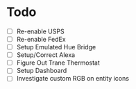# Todo


- [ ] Re-enable USPS
- [ ] Re-enable FedEx
- [ ] Setup Emulated Hue Bridge
- [ ] Setup/Correct Alexa
- [ ] Figure Out Trane Thermostat
- [ ] Setup Dashboard
- [ ] Investigate custom RGB on entity icons

